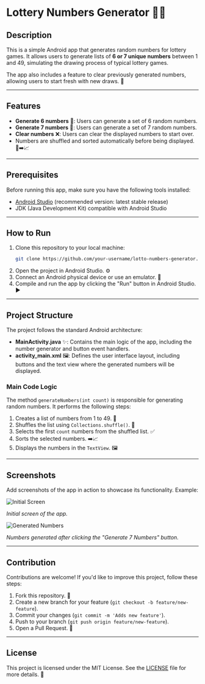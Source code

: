 # Lottery Numbers Generator 🎲✨

## Description
This is a simple Android app that generates random numbers for lottery games. It allows users to generate lists of **6 or 7 unique numbers** between 1 and 49, simulating the drawing process of typical lottery games. 

The app also includes a feature to clear previously generated numbers, allowing users to start fresh with new draws. 🔄

---

## Features
- **Generate 6 numbers** 🎯: Users can generate a set of 6 random numbers.
- **Generate 7 numbers** 💫: Users can generate a set of 7 random numbers.
- **Clear numbers** ❌: Users can clear the displayed numbers to start over.
- Numbers are shuffled and sorted automatically before being displayed. 🔄➡️📈

---

## Prerequisites
Before running this app, make sure you have the following tools installed:
- [Android Studio](https://developer.android.com/studio) (recommended version: latest stable release)
- JDK (Java Development Kit) compatible with Android Studio

---

## How to Run
1. Clone this repository to your local machine:
   ```bash
   git clone https://github.com/your-username/lotto-numbers-generator.git
   ```
2. Open the project in Android Studio. ⚙️
3. Connect an Android physical device or use an emulator. 📱
4. Compile and run the app by clicking the "Run" button in Android Studio. ▶️

---

## Project Structure
The project follows the standard Android architecture:

- **MainActivity.java** ✨: Contains the main logic of the app, including the number generator and button event handlers.
- **activity_main.xml** 🖼️: Defines the user interface layout, including buttons and the text view where the generated numbers will be displayed.

### Main Code Logic
The method `generateNumbers(int count)` is responsible for generating random numbers. It performs the following steps:
1. Creates a list of numbers from 1 to 49. 🔢
2. Shuffles the list using `Collections.shuffle()`. 🔄
3. Selects the first `count` numbers from the shuffled list. ✅
4. Sorts the selected numbers. ➡️📈
5. Displays the numbers in the `TextView`. 🖼️

---

## Screenshots
Add screenshots of the app in action to showcase its functionality. Example:

![Initial Screen](https://github.com/user-attachments/assets/0b3df116-48dd-45d5-b9e6-ff52ebccd229)

*Initial screen of the app.*

![Generated Numbers](https://github.com/user-attachments/assets/28ce8be6-0d26-4d54-b38d-954ebc3a5f50)

*Numbers generated after clicking the "Generate 7 Numbers" button.*

---

## Contribution
Contributions are welcome! If you'd like to improve this project, follow these steps:
1. Fork this repository. 🍴
2. Create a new branch for your feature (`git checkout -b feature/new-feature`).
3. Commit your changes (`git commit -m 'Adds new feature'`).
4. Push to your branch (`git push origin feature/new-feature`).
5. Open a Pull Request. 📝

---

## License
This project is licensed under the MIT License. See the [LICENSE](LICENSE) file for more details. 📜

